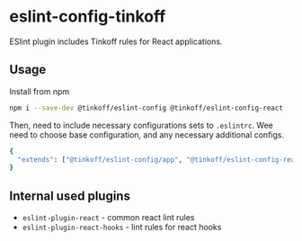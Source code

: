 # eslint-config-tinkoff

ESlint plugin includes Tinkoff rules for React applications.

## Usage

Install from npm

```bash
npm i --save-dev @tinkoff/eslint-config @tinkoff/eslint-config-react
```

Then, need to include necessary configurations sets to `.eslintrc`. Wee need to choose base configuration, and any necessary additional configs.

```bash
{
  "extends": ["@tinkoff/eslint-config/app", "@tinkoff/eslint-config-react"]
}
```

## Internal used plugins

-   `eslint-plugin-react` - common react lint rules
-   `eslint-plugin-react-hooks` - lint rules for react hooks
